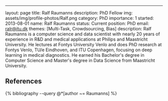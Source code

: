 ---
layout: page
title: Ralf Raumanns
description: PhD Fellow
img: assets/img/profile-photos/Ralf.png
category: PhD
importance: 1
started: 2013-08-01
name: Ralf Raumanns
status: Current
position: PhD
email: ralr@itu.dk
themes: [Multi-Task, Crowdsourcing, Bias]
description: Ralf Raumanns is a computer science and data scientist with nearly 20 years of experience in R&D and medical applications at Philips and Maastricht University. He lectures at Fontys University Venlo and does PhD research at Fontys Venlo, TU/e Eindhoven, and ITU Copenhagen, focusing on deep learning in medical diagnostics. He earned his Bachelor's degree in Computer Science and Master's degree in Data Science from Maastricht University.

References
----------
<div class="publications">
  {% bibliography --query @*[author ~= Raumanns] %}
</div>
